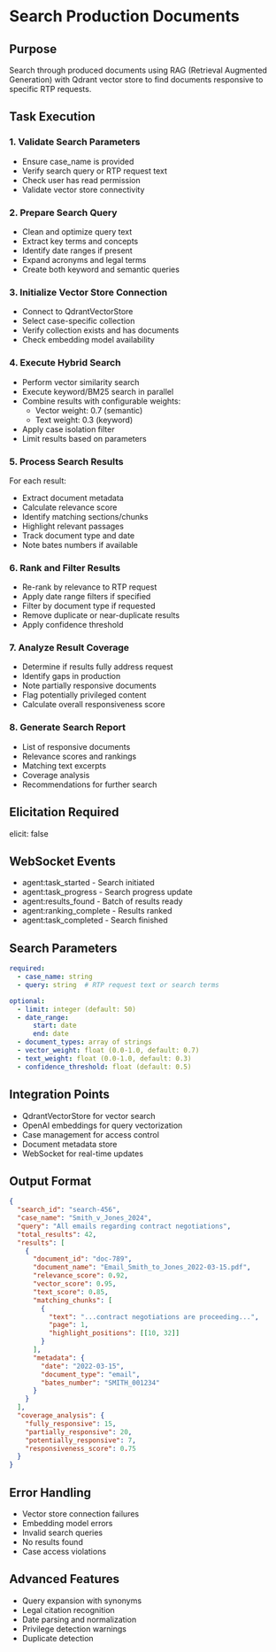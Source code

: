 # Search Production Documents

## Purpose
Search through produced documents using RAG (Retrieval Augmented Generation) with Qdrant vector store to find documents responsive to specific RTP requests.

## Task Execution

### 1. Validate Search Parameters
- Ensure case_name is provided
- Verify search query or RTP request text
- Check user has read permission
- Validate vector store connectivity

### 2. Prepare Search Query
- Clean and optimize query text
- Extract key terms and concepts
- Identify date ranges if present
- Expand acronyms and legal terms
- Create both keyword and semantic queries

### 3. Initialize Vector Store Connection
- Connect to QdrantVectorStore
- Select case-specific collection
- Verify collection exists and has documents
- Check embedding model availability

### 4. Execute Hybrid Search
- Perform vector similarity search
- Execute keyword/BM25 search in parallel
- Combine results with configurable weights:
  - Vector weight: 0.7 (semantic)
  - Text weight: 0.3 (keyword)
- Apply case isolation filter
- Limit results based on parameters

### 5. Process Search Results
For each result:
- Extract document metadata
- Calculate relevance score
- Identify matching sections/chunks
- Highlight relevant passages
- Track document type and date
- Note bates numbers if available

### 6. Rank and Filter Results
- Re-rank by relevance to RTP request
- Apply date range filters if specified
- Filter by document type if requested
- Remove duplicate or near-duplicate results
- Apply confidence threshold

### 7. Analyze Result Coverage
- Determine if results fully address request
- Identify gaps in production
- Note partially responsive documents
- Flag potentially privileged content
- Calculate overall responsiveness score

### 8. Generate Search Report
- List of responsive documents
- Relevance scores and rankings
- Matching text excerpts
- Coverage analysis
- Recommendations for further search

## Elicitation Required
elicit: false

## WebSocket Events
- agent:task_started - Search initiated
- agent:task_progress - Search progress update
- agent:results_found - Batch of results ready
- agent:ranking_complete - Results ranked
- agent:task_completed - Search finished

## Search Parameters
```yaml
required:
  - case_name: string
  - query: string  # RTP request text or search terms

optional:
  - limit: integer (default: 50)
  - date_range:
      start: date
      end: date
  - document_types: array of strings
  - vector_weight: float (0.0-1.0, default: 0.7)
  - text_weight: float (0.0-1.0, default: 0.3)
  - confidence_threshold: float (default: 0.5)
```

## Integration Points
- QdrantVectorStore for vector search
- OpenAI embeddings for query vectorization
- Case management for access control
- Document metadata store
- WebSocket for real-time updates

## Output Format
```json
{
  "search_id": "search-456",
  "case_name": "Smith_v_Jones_2024",
  "query": "All emails regarding contract negotiations",
  "total_results": 42,
  "results": [
    {
      "document_id": "doc-789",
      "document_name": "Email_Smith_to_Jones_2022-03-15.pdf",
      "relevance_score": 0.92,
      "vector_score": 0.95,
      "text_score": 0.85,
      "matching_chunks": [
        {
          "text": "...contract negotiations are proceeding...",
          "page": 1,
          "highlight_positions": [[10, 32]]
        }
      ],
      "metadata": {
        "date": "2022-03-15",
        "document_type": "email",
        "bates_number": "SMITH_001234"
      }
    }
  ],
  "coverage_analysis": {
    "fully_responsive": 15,
    "partially_responsive": 20,
    "potentially_responsive": 7,
    "responsiveness_score": 0.75
  }
}
```

## Error Handling
- Vector store connection failures
- Embedding model errors
- Invalid search queries
- No results found
- Case access violations

## Advanced Features
- Query expansion with synonyms
- Legal citation recognition
- Date parsing and normalization
- Privilege detection warnings
- Duplicate detection